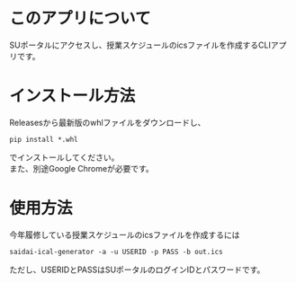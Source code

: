 # このアプリについて
SUポータルにアクセスし、授業スケジュールのicsファイルを作成するCLIアプリです。  

# インストール方法
Releasesから最新版のwhlファイルをダウンロードし、
```
pip install *.whl
```
でインストールしてください。  
また、別途Google Chromeが必要です。  

# 使用方法
今年履修している授業スケジュールのicsファイルを作成するには
```
saidai-ical-generator -a -u USERID -p PASS -b out.ics
```
ただし、USERIDとPASSはSUポータルのログインIDとパスワードです。  
